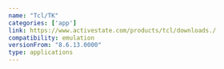 ```yaml
---
name: "Tcl/TK"
categories: ['app']
link: https://www.activestate.com/products/tcl/downloads./
compatibility: emulation
versionFrom: "8.6.13.0000"
type: applications
---
```


